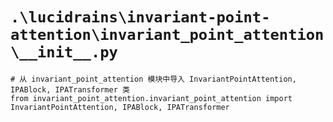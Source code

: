 # `.\lucidrains\invariant-point-attention\invariant_point_attention\__init__.py`

```
# 从 invariant_point_attention 模块中导入 InvariantPointAttention, IPABlock, IPATransformer 类
from invariant_point_attention.invariant_point_attention import InvariantPointAttention, IPABlock, IPATransformer
```